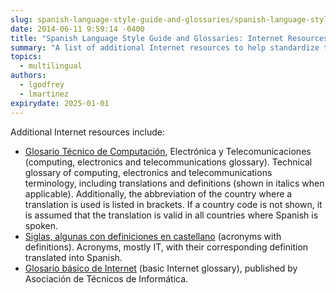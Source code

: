 ```yaml
---
slug: spanish-language-style-guide-and-glossaries/spanish-language-style-guide-glossaries-internet-resources
date: 2014-06-11 9:59:14 -0400
title: "Spanish Language Style Guide and Glossaries: Internet Resources"
summary: "A list of additional Internet resources to help standardize the use of Spanish across government."
topics:
  - multilingual
authors:
  - lgodfrey
  - lmartinez
expirydate: 2025-01-01
---
```


Additional Internet resources include:

- [Glosario Técnico de Computación](http://www.certifiedchinesetranslation.com/Spanish/glosario.html), Electrónica y Telecomunicaciones (computing, electronics and telecommunications glossary). Technical glossary of computing, electronics and telecommunications terminology, including translations and definitions (shown in italics when applicable). Additionally, the abbreviation of the country where a translation is used is listed in brackets. If a country code is not shown, it is assumed that the translation is valid in all countries where Spanish is spoken.
- [Siglas, algunas con definiciones en castellano](http://www.certified-translation.org/Spanish/siglas.html) (acronyms with definitions). Acronyms, mostly IT, with their corresponding definition translated into Spanish.
- [Glosario básico de Internet](http://www.ati.es/novatica/glointv2.html) (basic Internet glossary), published by Asociación de Técnicos de Informática.
